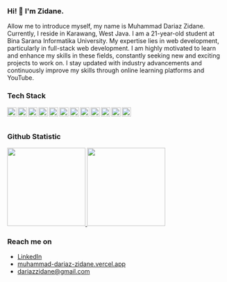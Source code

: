 ### Hi! 👋 I'm Zidane.

Allow me to introduce myself, my name is Muhammad Dariaz Zidane. Currently, I reside in Karawang, West Java. I am a 21-year-old student at Bina Sarana Informatika University. My expertise lies in web development, particularly in full-stack web development. I am highly motivated to learn and enhance my skills in these fields, constantly seeking new and exciting projects to work on. I stay updated with industry advancements and continuously improve my skills through online learning platforms and YouTube.

### Tech Stack
  <a href="#"><img align="left" alt="Html" title="Html" width="21px" src="https://upload.wikimedia.org/wikipedia/commons/6/61/HTML5_logo_and_wordmark.svg" /></a>
  <a href="#"><img align="left" alt="Css" title="Css" width="21px" src="https://upload.wikimedia.org/wikipedia/commons/3/3d/CSS.3.svg" /></a>
  <a href="#"><img align="left" alt="JavaScript" title="JavaScript" width="21px" src="https://upload.wikimedia.org/wikipedia/commons/9/99/Unofficial_JavaScript_logo_2.svg" /></a>
  <a href="#"><img align="left" alt="PHP" title="PHP" width="21px" src="https://upload.wikimedia.org/wikipedia/commons/2/27/PHP-logo.svg" /></a>
  <a href="#"><img align="left" alt="CODEIGITER" title="Codeigniter" width="21px" src="https://icons-for-free.com/iconfiles/png/512/codeigniter+plain-1324760526216009085.png">
  <a href="#"><img align="left" alt="Laravel" title="Laravel" width="21px" src="https://upload.wikimedia.org/wikipedia/commons/9/9a/Laravel.svg" /></a>
  <a href="#"><img align="left" alt="NodeJS" title="NodeJS" width="21px" src="https://seeklogo.com/images/N/nodejs-logo-FBE122E377-seeklogo.com.png" /></a>
  <a href="#"><img align="left" alt="React" title="React" width="21px" src="https://cdn.worldvectorlogo.com/logos/react-2.svg" /></a>
  <a href="#"><img align="left" alt="Bootstrap" title="Bootstrap" width="21px" src="https://upload.wikimedia.org/wikipedia/commons/b/b2/Bootstrap_logo.svg" /></a>
  <a href="#"><img align="left" alt="Tailwindcss" title="Tailwindcss" width="21px" src="https://upload.wikimedia.org/wikipedia/commons/d/d5/Tailwind_CSS_Logo.svg" /></a>
  <a href="#"><img align="left" alt="Mysql" title="Mysql" width="21px" src="https://upload.wikimedia.org/wikipedia/id/a/a9/MySQL.png" /></a>
  </a>
  <a href="#"><img align="left" alt="Mysql" title="Alpine js" width="21px" src="https://icon.icepanel.io/Technology/png-shadow-512/Alpine.js.png" /></a>
  </a>
  <br>
  <br>

### Github Statistic
<p align="left">
<a href="https://github.com/muhammaddariazzidane">
  <img height="180em" src="https://github-readme-stats-eight-theta.vercel.app/api?username=muhammaddariazzidane&show_icons=true&theme=algolia&include_all_commits=true&count_private=true"/>
  <img height="180em" src="https://github-readme-stats-eight-theta.vercel.app/api/top-langs/?username=muhammaddariazzidane&layout=compact&langs_count=8&theme=algolia"/>
</a>
</p>

### Reach me on
- <a href="https://www.linkedin.com/in/muhammad-dariaz-zidane/">LinkedIn</a>
- <a href="https://muhammad-dariaz-zidane.vercel.app" target="_blank">muhammad-dariaz-zidane.vercel.app</a>
- dariazzidane@gmail.com
